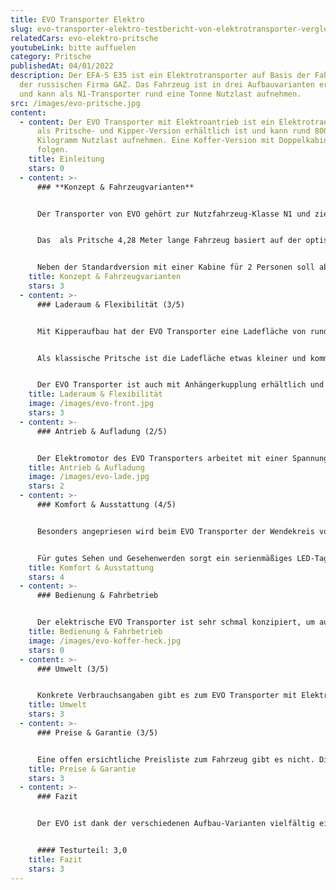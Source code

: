 ```yaml
---
title: EVO Transporter Elektro
slug: evo-transporter-elektro-testbericht-von-elektrotransporter-vergleich
relatedCars: evo-elektro-pritsche
youtubeLink: bitte auffuelen
category: Pritsche
publishedAt: 04/01/2022
description: Der EFA-S E35 ist ein Elektrotransporter auf Basis der Fahrzeuge
  der russischen Firma GAZ. Das Fahrzeug ist in drei Aufbauvarianten erhältlich
  und kann als N1-Transporter rund eine Tonne Nutzlast aufnehmen.
src: /images/evo-pritsche.jpg
content:
  - content: Der EVO Transporter mit Elektroantrieb ist ein Elektrotransporter, der
      als Pritsche- und Kipper-Version erhältlich ist und kann rund 800
      Kilogramm Nutzlast aufnehmen. Eine Koffer-Version mit Doppelkabine soll
      folgen.
    title: Einleitung
    stars: 0
  - content: >-
      ### **Konzept & Fahrzeugvarianten**


      Der Transporter von EVO gehört zur Nutzfahrzeug-Klasse N1 und zielt speziell auf den Einsatz in Städte, Parkanlagen und Friedhöfen ab. Ab Werk wird er in drei verschiedenen Aufbau-Varianten geliefert: als Kipper, Pritsche oder als Chassis. Letzteres bezeichnet ein Modell ohne Aufbau, welcher dann von Fahrzeugbau-Firmen individuell angefertigt werden kann. So bieten verschiedene Unternehmen den EVO-Kleintransporter beispielsweise als Müll-Transporter oder Pritsche mit Planenaufbau an.


      Das  als Pritsche 4,28 Meter lange Fahrzeug basiert auf der optisch baugleichen Version mit Ottomotor. In der elektrischen Variante gibt es keine Motorenauswahl und der EVO wird immer von einem 72 Volt-Aggregat angetrieben. Dafür gibt es bei der Auswahl des Akkus drei Auswahlmöglichkeiten: 10 kWh, 18 kWh sowie 26 kWh Speicherkapazität, wodurch natürlich verschiedene Reichweiten erreicht werden können.


      Neben der Standardversion mit einer Kabine für 2 Personen soll ab 2022  auch eine Doppelkabine mit Platz für bis zu 4 Personen erhältlich sein, welche zudem mit einem Kofferaufbau lieferbar ist.
    title: Konzept & Fahrzeugvarianten
    stars: 3
  - content: >-
      ### Laderaum & Flexibilität (3/5)


      Mit Kipperaufbau hat der EVO Transporter eine Ladefläche von rund 3,6 m², welche sich aus einer Länge von 2,31 Meter und einer Breite von 1,56 Meter ergeben. Die Seitenwände der Ladefläche haben eine Höhe von 30 Zentimetern. Das Kippen der Aufbaus wird über eine außen befindliche Steuerung per 12 Volt-Batterie bewerkstelligt, welche unabhängig von der Antriebsbatterie arbeitet.


      Als klassische Pritsche ist die Ladefläche etwas kleiner und kommt auf eine Länge von 2,24 Meter sowie einer Breite von 1,40 Meter. Die beladbare Fläche beträgt also rund 3,1 m². Die Seitenwände sind hier 5 Zentimeter höher als beim Kipper.


      Der EVO Transporter ist auch mit Anhängerkupplung erhältlich und kann dann bis zu 750 Kilogramm ziehen. Die Nutzlast beträgt für die Pritschen-Version rund 825 Kilogramm und dürfte bei den anderen Aufbauten in einem ähnlichen Bereich liegen.
    title: Laderaum & Flexibilität
    image: /images/evo-front.jpg
    stars: 3
  - content: >-
      ### Antrieb & Aufladung (2/5)


      Der Elektromotor des EVO Transporters arbeitet mit einer Spannung von 72 Volt und hat eine Dauerleistung von 15 kW. Er entwickelt ein maximales Drehmoment von 100 Nm und bringt den EVO auf eine Höchstgeschwindigkeit von 70 Km/h. Bei den Batterien handelt es sich um Lithium-Eisenphosphat-Akkus (LiFeP04) handelt, welche über ein an Bord befindliches, separates Ladegerät aufgeladen wird. In der Standard-Variante hat dieser eine Kapazität von 10 kWh, wodurch das Fahrzeug laut Hersteller eine Reichweite von rund 50 Kilometer erreicht. Gegen Aufpreis sind größere Kapazitäten von 18 kWh bzw. 26 kWh verfügbar, wodurch die Reichweite auf 80 Kilometer bzw. 120 Kilometer steigt.
    title: Antrieb & Aufladung
    image: /images/evo-lade.jpg
    stars: 2
  - content: >-
      ### Komfort & Ausstattung (4/5)


      Besonders angepriesen wird beim EVO Transporter der Wendekreis von nur 6,90 Meter. Dies ist recht beachtlich für ein Fahrzeug von dieser Länge. Erleichtert wird das Rangieren auf so engem Raum noch von einer Servolenkung. Für problemloses Starten an Hängen ist das Fahrzeug mit einem Berganfahrassistenten ausgestattet. 


      Für gutes Sehen und Gesehenwerden sorgt ein serienmäßiges LED-Tagfahrlicht sowie Nebelscheinwerfer in der Frontschürze. Und für die Sicherheit der Insassen ist der EVO serienmäßig mit zwei Airbags ausgestattet. In Sachen Unterhaltungselektronik ist laut Hersteller ein Radio mit USB-Anschluss im Preis enthalten. Angaben darüber, ob dies über eine praktische Bluetooth-Funktion (als Freisprechanlage) verfügt, gibt es leider nicht.
    title: Komfort & Ausstattung
    stars: 4
  - content: >-
      ### Bedienung & Fahrbetrieb


      Der elektrische EVO Transporter ist sehr schmal konzipiert, um auch in Parkanlagen und auf Friedhöfen alle Wege befahren zu können. Zudem ist das Fahrzeug sehr übersichtlich dank großer Fensterflächen und hoher Sitzposition. Über die Höhe der Ladekante oder ein mögliches Fleet Management-System gibt es keine Angaben.
    title: Bedienung & Fahrbetrieb
    image: /images/evo-koffer-heck.jpg
    stars: 0
  - content: >-
      ### Umwelt (3/5)


      Konkrete Verbrauchsangaben gibt es zum EVO Transporter mit Elektroantrieb leider nicht. In der 10 kWh-Version gibt der Hersteller eine Reichweite von 50 Kilometer an. Gegen Aufpreis sind größere Kapazitäten von 18 kWh bzw. 26 kWh verfügbar mit Reichweiten von 80 Kilometer bzw. 120 Kilometer. Dies entspricht einem ungefähren Energieverbrauch von 20 - 22 kWh auf 100 Kilometer und somit Kosten von 6,00 bis 6,60 Euro bei einem Strompreis von 30 Cent pro kWh. Eine Solaranlage für mehr Reichweite ist nicht verfügbar.
    title: Umwelt
    stars: 3
  - content: >-
      ### Preise & Garantie (3/5)


      Eine offen ersichtliche Preisliste zum Fahrzeug gibt es nicht. Dies liegt wohl daran, dass es verschiedene Aufbauten gibt, die teils von anderen Fahrzeugbauern übernommen werden. Außerdem richtet sich der EVO Transporter an Gewerbe sowie Kommunen, welche oft einzelne Angebote erhalten je nach Aufbau und Zahl der georderten Fahrzeuge. Der ungefähre Einstiegspreis liegt aber bei rund 30.000 Euro. Auch über die Dauer einer Fahrzeug-Garantie finden sich keine Angaben.
    title: Preise & Garantie
    stars: 3
  - content: >-
      ### Fazit


      Der EVO ist dank der verschiedenen Aufbau-Varianten vielfältig einsetzbar, vom Straßenbau bis zur Landschaftspflege. Sein kleiner Wendekreis ist zudem nützlich in engen Innenstädten und Parkanlagen. Die Ausstattung des Fahrzeugs ist recht umfangreich. Die Reichweite ist leider erst mit der teuersten Akku-Variante höher als 100 Kilometer, weshalb der EVO nicht für große Strecken geeignet ist.


      #### Testurteil: 3,0
    title: Fazit
    stars: 3
---
```

